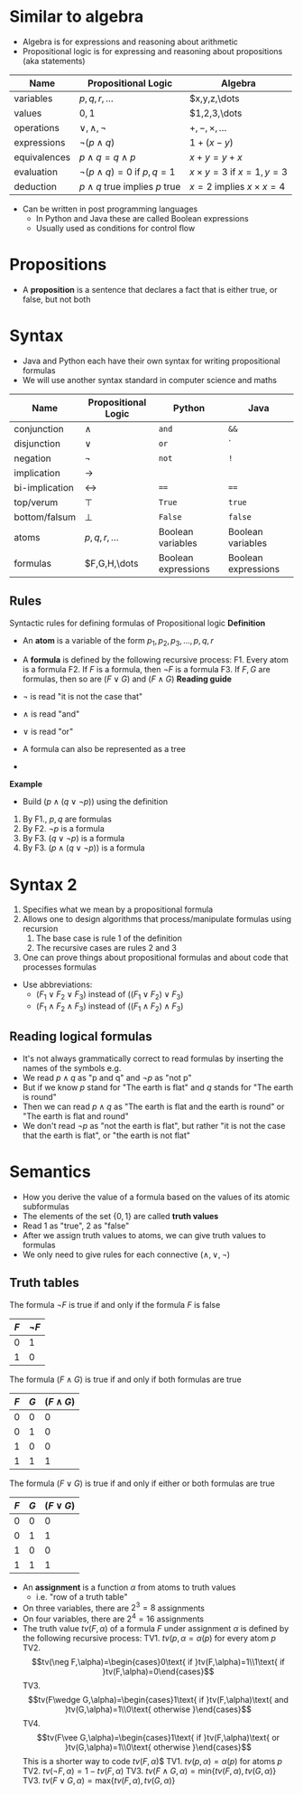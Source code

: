 # Similar to algebra
- Algebra is for expressions and reasoning about arithmetic
- Propositional logic is for expressing and reasoning about propositions (aka statements)

| Name         | Propositional Logic               | Algebra                    |
| ------------ | --------------------------------- | -------------------------- |
| variables    | $p,q,r,\dots$                     | $x,y,z,\dots               |
| values       | $0,1$                             | $1,2,3,\dots               |
| operations   | $\vee,\wedge,\neg$                | $+,-,\times,\dots$         |
| expressions  | $\neg(p\wedge q)$                 | $1+(x-y)$                  |
| equivalences | $p\wedge q = q\wedge p$           | $x + y = y + x$            |
| evaluation   | $\neg(p\wedge q)=0$ if $p,q=1$    | $x\times y=3$ if $x=1,y=3$ |
| deduction    | $p\wedge q$ true implies $p$ true | $x=2$ implies $x\times x=4$                           |
- Can be written in post programming languages
	- In Python and Java these are called Boolean expressions
	- Usually used as conditions for control flow

# Propositions
- A **proposition** is a sentence that declares a fact that is either true, or false, but not both

# Syntax
- Java and Python each have their own syntax for writing propositional formulas
- We will use another syntax standard in computer science and maths

| Name           | Propositional Logic | Python              | Java                |
| -------------- | ------------------- | ------------------- | ------------------- |
| conjunction    | $\wedge$            | `and`               | `&&`                |
| disjunction    | $\vee$              | `or`                | `||`                |
| negation       | $\neg$              | `not`               | `!`                 |
| implication    | $\rightarrow$       |                     |                     |
| bi-implication | $\leftrightarrow$   | `==`                | `==`                |
| top/verum      | $\top$              | `True`              | `true`              |
| bottom/falsum  | $\bot$              | `False`             | `false`             |
| atoms          | $p,q,r,\dots$       | Boolean variables   | Boolean variables   |
| formulas       | $F,G,H,\dots        | Boolean expressions | Boolean expressions |

## Rules
Syntactic rules for defining formulas of Propositional logic
**Definition**
- An **atom** is a variable of the form $p_1,p_2,p_3,\dots,p,q,r$
- A **formula** is defined by the following recursive process:
	F1. Every atom is a formula
	F2. If $F$ is a formula, then $\neg F$ is a formula
	F3. If $F,G$ are formulas, then so are $(F\vee G)$ and $(F\wedge G)$
**Reading guide**
- $\neg$ is read "it is not the case that"
- $\wedge$ is read "and"
- $\vee$ is read "or"

- A formula can also be represented as a tree
- 

**Example**
- Build $(p\wedge(q\vee\neg p))$ using the definition
1. By F1., $p,q$ are formulas
2. By F2. $\neg p$ is a formula
3. By F3. $(q\vee\neg p)$ is a formula
4. By F3. $(p\wedge(q\vee\neg p))$ is a formula

# Syntax 2
1. Specifies what we mean by a propositional formula
2. Allows one to design algorithms that process/manipulate formulas using recursion
	1. The base case is rule 1 of the definition
	2. The recursive cases are rules 2 and 3
3. One can prove things about propositional formulas and about code that processes formulas

- Use abbreviations:
	- $(F_1\vee F_2\vee F_3)$ instead of $((F_1\vee F_2)\vee F_3)$
	- $(F_1\wedge F_2\wedge F_3)$ instead of $((F_1\wedge F_2)\wedge F_3)$

## Reading logical formulas
- It's not always grammatically correct to read formulas by inserting the names of the symbols
e.g. 
- We read $p\wedge q$ as "p and q" and $\neg p$ as "not p"
- But if we know $p$ stand for "The earth is flat" and $q$ stands for "The earth is round"
- Then we can read $p\wedge q$ as "The earth is flat and the earth is round" or "The earth is flat and round"
- We don't read $\neg p$ as "not the earth is flat", but rather "it is not the case that the earth is flat", or "the earth is not flat"

# Semantics
- How you derive the value of a formula based on the values of its atomic subformulas
- The elements of the set $\lbrace 0,1\rbrace$ are called **truth values**
- Read $1$ as "true", $2$ as "false"
- After we assign truth values to atoms, we can give truth values to formulas
- We only need to give rules for each connective $(\wedge, \vee, \neg)$

## Truth tables
The formula $\neg F$ is true if and only if the formula $F$ is false

| $F$   | $\neg F$ |
| --- | -------- |
| 0   | 1        |
| 1   | 0         |

The formula $(F\wedge G)$ is true if and only if both formulas are true

| $F$ | $G$ | $(F\wedge G)$ |
| --- | --- | ------------- |
| 0   | 0   | 0             |
| 0   | 1   | 0             |
| 1   | 0   | 0            |
| 1   |  1   | 1              |

The formula $(F\vee G)$ is true if and only if either or both formulas are true

| $F$ | $G$ | $(F\vee G)$ |
| --- | --- | ----------- |
| 0   | 0   | 0           |
| 0   | 1   | 1           |
| 1   | 0   | 0           |
| 1   | 1   | 1           |

- An **assignment** is a function $\alpha$ from atoms to truth values
	- i.e. "row of a truth table"
- On three variables, there are $2^3=8$ assignments
- On four variables, there are $2^4=16$ assignments
- The truth value $tv(F,\alpha)$ of a formula $F$ under assignment $\alpha$ is defined by the following recursive process:
	TV1. $tv(p,\alpha=\alpha(p)$ for every atom $p$
	TV2. $$tv(\neg F,\alpha)=\begin{cases}0\text{ if }tv(F,\alpha)=1\\1\text{ if }tv(F,\alpha)=0\end{cases}$$
	TV3.$$tv(F\wedge G,\alpha)=\begin{cases}1\text{ if }tv(F,\alpha)\text{ and }tv(G,\alpha)=1\\0\text{ otherwise }\end{cases}$$
	TV4.$$tv(F\vee G,\alpha)=\begin{cases}1\text{ if }tv(F,\alpha)\text{ or }tv(G,\alpha)=1\\0\text{ otherwise }\end{cases}$$
This is a shorter way to code $tv(F,\alpha)$$
	TV1. $tv(p,\alpha)=\alpha(p)$ for atoms $p$
	TV2. $tv(\neg F,\alpha)=1-tv(F,\alpha)$
	TV3. $tv(F\wedge G, \alpha)=\text{min}\lbrace tv(F,\alpha),tv(G,\alpha)\rbrace$
	TV3. $tv(F\vee G, \alpha)=\text{max}\lbrace tv(F,\alpha),tv(G,\alpha)\rbrace$
	